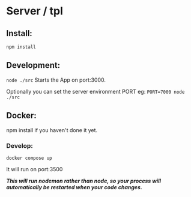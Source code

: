 # Server / tpl

## Install:

```
npm install

```

## Development:

`node ./src` Starts the App on port:3000.

Optionally you can set the server environment PORT eg: `PORT=7000 node ./src`

## Docker:

npm install if you haven't done it yet.

### Develop:

```
docker compose up

```

It will run on port:3500

**_This will run nodemon rather than node,
so your process will automatically be restarted when your code changes._**

